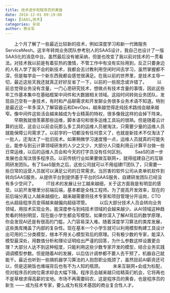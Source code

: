 ```yaml
---
title: 技术进步和程序员的黄昏
date: 2018-12-01 09:19:08
tags: [SAAS,技术]
categories: 杂说
author: 费永军
---
```

&emsp;&emsp;上个月了解了一些最近比较新的技术，例如深度学习和新一代微服务ServiceMesh。这半年转岗业务团队参考别人的SAAS设计，我自己也设计了一版SAAS化的消息中台。虽然最后没有被采纳，但是也改变了我以前对技术的一贯看法。对技术我以前是有着狂热的激情，不管工作中有没有实际用到，反正只要身边的人有人学了我不会的新技术，我都会去讨教利用空闲时间去学习，虽然掌握都不深，但是每学会一个新东西我都会感觉很满足。在我以前的世界里，是技术主导一切，最近这些天我还就真正好好反省了一下，以前的一些观念或许错了。
&emsp;&emsp;以前总觉得业务没有含量，一门心思研究技术，想做点有技术含量的事情，因此这些年工作基本集中在基础框架中间件和大数据相关领域。这段时间转岗业务团队，发现自己空有一身技术，有时和产品聊需求和开发聊业务很多业务术语不知道。特别是最近这一年多深入了解容器云和DevOps，越来越觉得走纯技术路线会越来越窄。像中间件这些活会越来越成为专业精英的特权，很多像我这样的会掉下阵来。
&emsp;&emsp;早期我就很羡慕那些运维，脚本语句和很多运维工具玩的很熟。但是随着云计算的出现，这会让以前会玩那么多工具的运维人员被淘汰，只需要少量的运维人员就能保障公司需求了。以前学的一切都没有任何意义了，也就是新技术不仅淘汰了一批人，还淘汰了一批旧技术。如果稍微学习速度慢一点，运维人员就真的可能失业。能参与到云计算领域研发的人少之又少，大部分人只能利用云计算平台做一些日常运维，以后的运维人员会和今天的打字员没有任何区别。
&emsp;&emsp;SaaS的进一步发展也会淘汰很多程序员。以前传统行业如果要做互联网+，就得组建自己的互联网研发团队。有了SaaS服务之后，这些公司就可以不用组建IT团队了，只需要一些日常的运营人员就可以满足公司的日常需求。当厉害的软件公司从卖单机软件到转向SAAS服务，从提供平台到提供基于平台的SAAS服务，自建研发团队已经没有多少空间了。
&emsp;&emsp;IT技术的发展让分工越来越细，关于这方面我是有明显的感受。以前开发哪里分前端后端，基本都是全栈工程师。为了提高开发效率，现在的前后端分离让人越来越细化，越来越需要将技术专家和项目管理分开设岗，CTO也从超级程序员变得越来越偏向超级项管。
&emsp;&emsp;以后大部分技术人员会转向业务领域，用技术实现业务。能深度参与到纯技术领域的会越来越少。从AI领域这种趋势看的特别明显，现在能小学生都会写模型。如果你深入了解AI背后的数学原理，你会发现AI还是有很高的门槛，入门容易深入难。随着深度学习算法的类库发展，这些类库掩盖了内部的复杂性。现在基本一个小学生就可以利用模型构建工具设计出可用的二分类模型，根本不用关心模型背后的原理。只有极少数的专家，能深入模型最深处，用数值分析和理论证明给出严谨的回答，为什么参数这样设置更合理？大部分人达不到这种程度，只能利用这些少数专家开发的模型，结合业务实践调调模型参数。但是随着AI的发展，以后估计调参都不要人去干预了，机器自己就能干。最近也听到一些搞机器学习算法的人抱怨职业瓶颈了，虽然目前AI薪资还可以，但是这碗饭也难端背后也有不为人知的瓶颈。
&emsp;&emsp;未来互联网+会成为标配，但对程序员的岗位需求却会大幅下降。程序员会越来越只给精英们机会，它将再也不是草根求得高薪的宝地。市场不再需要码农，这是程序员的黄昏，也是程序员的新生 —— 成为技术专家，要么成为有技术基因的商业复合性人才。
